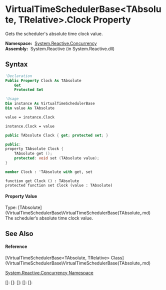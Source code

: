 # VirtualTimeSchedulerBase\<TAbsolute, TRelative\>.Clock Property

Gets the scheduler's absolute time clock value.

**Namespace:**  [System.Reactive.Concurrency](System.Reactive.Concurrency\System.Reactive.Concurrency.md)  
**Assembly:**  System.Reactive (in System.Reactive.dll)

## Syntax

```vb
'Declaration
Public Property Clock As TAbsolute
    Get
    Protected Set
```

```vb
'Usage
Dim instance As VirtualTimeSchedulerBase
Dim value As TAbsolute

value = instance.Clock

instance.Clock = value
```

```csharp
public TAbsolute Clock { get; protected set; }
```

```c++
public:
property TAbsolute Clock {
    TAbsolute get ();
    protected: void set (TAbsolute value);
}
```

```fsharp
member Clock : 'TAbsolute with get, set
```

```jscript
function get Clock () : TAbsolute
protected function set Clock (value : TAbsolute)
```

#### Property Value

Type: [TAbsolute](VirtualTimeSchedulerBase\VirtualTimeSchedulerBase(TAbsolute,.md)  
The scheduler’s absolute time clock value.

## See Also

#### Reference

[VirtualTimeSchedulerBase\<TAbsolute, TRelative\> Class](VirtualTimeSchedulerBase\VirtualTimeSchedulerBase(TAbsolute,.md)

[System.Reactive.Concurrency Namespace](System.Reactive.Concurrency\System.Reactive.Concurrency.md)

[]: 
[]: 
[]: 
[]: 
[]: 